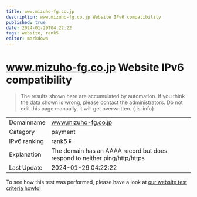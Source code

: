 ```yaml
---
title: www.mizuho-fg.co.jp
description: www.mizuho-fg.co.jp Website IPv6 compatibility
published: true
date: 2024-01-29T04:22:22
tags: website, rank5
editor: markdown
---
```


# www.mizuho-fg.co.jp Website IPv6 compatibility

> The results shown here are accumulated by automation. If you think the data shown is wrong, please contact the administrators. 
> Do not edit this page manually, it will get overwritten.
{.is-info}


|   |   |
| - | - |
| Domainname | www.mizuho-fg.co.jp
| Category | payment |
| IPv6 ranking | rank5 :arrow_double_down: |
| Explanation | The domain has an AAAA record but does respond to neither ping/http/https |
| Last Update | 2024-01-29 04:22:22 |

To see how this test was performed, please have a look at [our website test criteria howto](/howto/testcriteria/website)!

